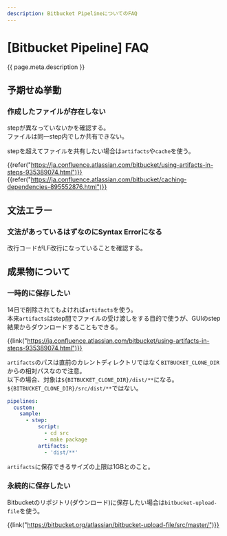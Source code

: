 ```yaml
---
description: Bitbucket PipelineについてのFAQ
---
```


# [Bitbucket Pipeline] FAQ

{{ page.meta.description }}



予期せぬ挙動
------------

### 作成したファイルが存在しない

stepが異なっていないかを確認する。  
ファイルは同一step内でしか共有できない。

stepを超えてファイルを共有したい場合は`artifacts`や`cache`を使う。

{{refer("https://ja.confluence.atlassian.com/bitbucket/using-artifacts-in-steps-935389074.html")}}
{{refer("https://ja.confluence.atlassian.com/bitbucket/caching-dependencies-895552876.html")}}


文法エラー
----------

### 文法があっているはずなのにSyntax Errorになる

改行コードがLF改行になっていることを確認する。


成果物について
--------------

### 一時的に保存したい

14日で削除されてもよければ`artifacts`を使う。  
本来`artifacts`はstep間でファイルの受け渡しをする目的で使うが、GUIのstep結果からダウンロードすることもできる。

{{link("https://ja.confluence.atlassian.com/bitbucket/using-artifacts-in-steps-935389074.html")}}

`artifacts`のパスは直前のカレントディレクトリではなく`BITBUCKET_CLONE_DIR`からの相対パスなので注意。  
以下の場合、対象は`${BITBUCKET_CLONE_DIR}/dist/**`になる。`${BITBUCKET_CLONE_DIR}/src/dist/**`ではない。

```yaml
pipelines:
  custom:
    sample:
      - step:
          script:
            - cd src
            - make package
          artifacts:
            - 'dist/**'
```

`artifacts`に保存できるサイズの上限は1GBとのこと。

### 永続的に保存したい

Bitbucketのリポジトリ(ダウンロード)に保存したい場合は`bitbucket-upload-file`を使う。

{{link("https://bitbucket.org/atlassian/bitbucket-upload-file/src/master/")}}


